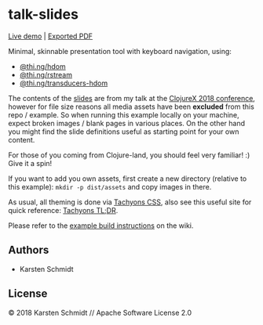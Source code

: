 # talk-slides

[Live demo](http://media.thi.ng/2018/talks/clojurex/index.html) |
[Exported PDF](http://media.thi.ng/2018/talks/clojurex/slides.pdf)

Minimal, skinnable presentation tool with keyboard navigation, using:

- [@thi.ng/hdom](https://github.com/thi-ng/umbrella/tree/develop/packages/hdom)
- [@thi.ng/rstream](https://github.com/thi-ng/umbrella/tree/develop/packages/rstream)
- [@thi.ng/transducers-hdom](https://github.com/thi-ng/umbrella/tree/develop/packages/transducers-hdom)

The contents of the
[slides](https://github.com/thi-ng/umbrella/tree/develop/examples/talk-slides/src/slides.ts)
are from my talk at the [ClojureX 2018
conference](https://skillsmatter.com/skillscasts/12269-keynote-the-spirit-of-clojure),
however for file size reasons all media assets have been **excluded**
from this repo / example. So when running this example locally on your
machine, expect broken images / blank pages in various places. On the
other hand you might find the slide definitions useful as starting point
for your own content.

For those of you coming from Clojure-land, you should feel very
familiar! :) Give it a spin!

If you want to add you own assets, first create a new directory
(relative to this example): `mkdir -p dist/assets` and copy images in
there.

As usual, all theming is done via [Tachyons CSS](http://tachyons.io),
also see this useful site for quick reference: [Tachyons
TL;DR](https://tachyons-tldr.now.sh/).

Please refer to the [example build
instructions](https://github.com/thi-ng/umbrella/wiki/Example-build-instructions)
on the wiki.

## Authors

- Karsten Schmidt

## License

&copy; 2018 Karsten Schmidt // Apache Software License 2.0
